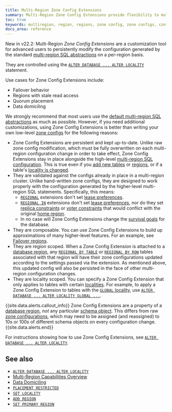 ```yaml
---
title: Multi-Region Zone Config Extensions
summary: Multi-Region Zone Config Extensions provide flexibility to multi-region SQL abstractions.
toc: true
keywords: multiregion, region, regions, zone config, zone configs, configure replication zones, replication zone, replications zones, zcfg, zcfgs
docs_area: reference
---
```


<span class="version-tag">New in v22.2:</span> Multi-Region _Zone Config Extensions_ are a customization tool for advanced users to persistently modify the configuration generated by the standard [multi-region SQL abstractions](multiregion-overview.html) on a per-region basis.

They are controlled using the [`ALTER DATABASE ... ALTER LOCALITY`](alter-locality.html) statement.

Use cases for Zone Config Extensions include:

- Failover behavior
- Regions with stale read access
- Quorum placement
- Data domiciling

We strongly recommend that most users use the [default multi-region SQL abstractions](multiregion-overview.html) as much as possible. However, if you need additional customizations, using Zone Config Extensions is better than writing your own low-level [zone configs](configure-replication-zones.html) for the following reasons:

- Zone Config Extensions are persistent and kept up-to-date. Unlike raw zone config modification, which must be fully overwritten on each multi-region configuration change in order to take effect, Zone Config Extensions stay in place alongside the high-level [multi-region SQL configuration](multiregion-overview.html). This is true even if you [add new tables](create-table.html) or [regions](add-region.html), or if a table's [locality is changed](set-locality.html).
- They are validated against the configs already in place in a multi-region cluster. Unlike hand-written zone configs, they are designed to work properly with the configuration generated by the higher-level multi-region SQL statements. Specifically, this means:
  - [`REGIONAL`](alter-locality.html#parameters) extensions don't set [lease preferences](configure-replication-zones.html#lease_preferences).
  - [`REGIONAL IN`](alter-locality.html#parameters) extensions don't set [lease preferences](configure-replication-zones.html#lease_preferences), nor do they set [replica constraints](configure-replication-zones.html#constraints) or [voter constraints](configure-replication-zones.html#voter_constraints) that would conflict with the original [home region](multiregion-overview.html#regional-by-row-tables).
  - In no case will Zone Config Extensions change the [survival goals](multiregion-overview.html#survival-goals) for the database.
- They are composable. You can use Zone Config Extensions to build up approximations of many higher-level features. For an example, see [Failover regions](alter-locality.html#failover-regions).
- They are region scoped. When a Zone Config Extension is attached to a [database region](multiregion-overview.html#database-regions), any [`REGIONAL BY TABLE`](multiregion-overview.html#regional-tables) or [`REGIONAL BY ROW`](multiregion-overview.html#regional-by-row-tables) tables associated with that region will have their zone configurations updated according to the settings passed via the extension. As mentioned above, this updated config will also be persisted in the face of other multi-region configuration changes.
- They are locality scoped. You can specify a Zone Config Extension that only applies to tables with certain [localities](multiregion-overview.html#table-localities). For example, to apply a Zone Config Extension to tables with the [`GLOBAL` locality](multiregion-overview.html#global-tables), use [`ALTER DATABASE ... ALTER LOCALITY GLOBAL ...`](alter-locality.html).

{{site.data.alerts.callout_info}}
Zone Config Extensions are a property of a [database region](multiregion-overview.html#database-regions), *not* any particular [schema object](schema-design-overview.html). This differs from raw [zone configurations](configure-replication-zones.html), which may need to be assigned (and reassigned) to 10s or 100s of different schema objects on every configuration change.
{{site.data.alerts.end}}

For instructions showing how to use Zone Config Extensions, see [`ALTER DATABASE ... ALTER LOCALITY`](alter-locality.html).

## See also

- [`ALTER DATABASE ... ALTER LOCALITY`](alter-locality.html)
- [Multi-Region Capabilities Overview](multiregion-overview.html)
- [Data Domiciling](data-domiciling.html)
- [`PLACEMENT RESTRICTED`](placement-restricted.html)
- [`SET LOCALITY`](set-locality.html)
- [`ADD REGION`](add-region.html)
- [`SET PRIMARY REGION`](set-primary-region.html)
